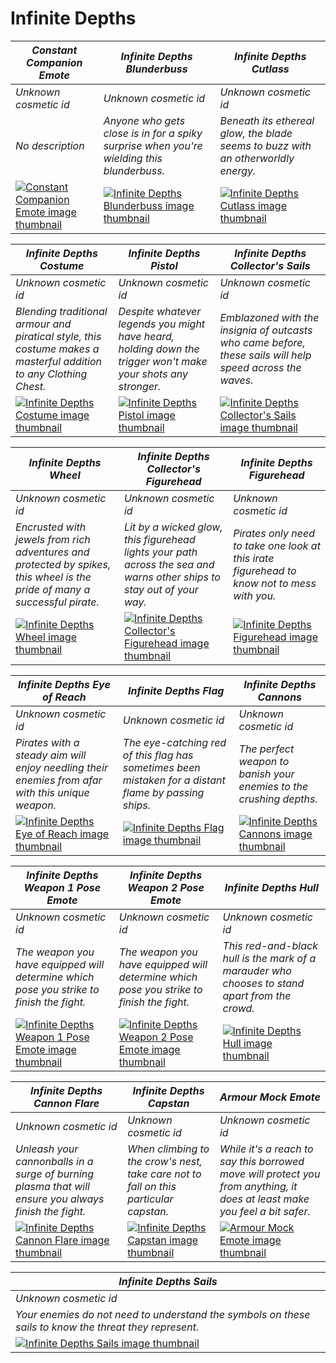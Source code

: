 # Infinite Depths

| *Constant Companion Emote* | *Infinite Depths Blunderbuss* | *Infinite Depths Cutlass* |
| -------------------------- | ----------------------------- | ------------------------- |
| *Unknown cosmetic id* | *Unknown cosmetic id* | *Unknown cosmetic id* |
| *No description* | *Anyone who gets close is in for a spiky surprise when you're wielding this blunderbuss.* | *Beneath its ethereal glow, the blade seems to buzz with an otherworldly energy.* |
| [![*Constant Companion Emote* image thumbnail](https://cdn.merciasquill.com/images/67035fed8ad30bf0035179c4)](https://seaofthieves.wiki.gg/wiki/Constant_Companion_Emote) | [![*Infinite Depths Blunderbuss* image thumbnail](https://cdn.merciasquill.com/images/67035fed8ad30bf0035179c4)](https://seaofthieves.wiki.gg/wiki/Infinite_Depths_Blunderbuss) | [![*Infinite Depths Cutlass* image thumbnail](https://cdn.merciasquill.com/images/67035fed8ad30bf0035179c4)](https://seaofthieves.wiki.gg/wiki/Infinite_Depths_Cutlass) |

| *Infinite Depths Costume* | *Infinite Depths Pistol* | *Infinite Depths Collector's Sails* |
| ------------------------- | ------------------------ | ----------------------------------- |
| *Unknown cosmetic id* | *Unknown cosmetic id* | *Unknown cosmetic id* |
| *Blending traditional armour and piratical style, this costume makes a masterful addition to any Clothing Chest.* | *Despite whatever legends you might have heard, holding down the trigger won't make your shots any stronger.* | *Emblazoned with the insignia of outcasts who came before, these sails will help speed across the waves.* |
| [![*Infinite Depths Costume* image thumbnail](https://cdn.merciasquill.com/images/67035fed8ad30bf0035179c4)](https://seaofthieves.wiki.gg/wiki/Infinite_Depths_Costume) | [![*Infinite Depths Pistol* image thumbnail](https://cdn.merciasquill.com/images/67035fed8ad30bf0035179c4)](https://seaofthieves.wiki.gg/wiki/Infinite_Depths_Pistol) | [![*Infinite Depths Collector's Sails* image thumbnail](https://cdn.merciasquill.com/images/67035fed8ad30bf0035179c4)](https://seaofthieves.wiki.gg/wiki/Infinite_Depths_Collector's_Sails) |

| *Infinite Depths Wheel* | *Infinite Depths Collector's Figurehead* | *Infinite Depths Figurehead* |
| ----------------------- | ---------------------------------------- | ---------------------------- |
| *Unknown cosmetic id* | *Unknown cosmetic id* | *Unknown cosmetic id* |
| *Encrusted with jewels from rich adventures and protected by spikes, this wheel is the pride of many a successful pirate.* | *Lit by a wicked glow, this figurehead lights your path across the sea and warns other ships to stay out of your way.* | *Pirates only need to take one look at this irate figurehead to know not to mess with you.* |
| [![*Infinite Depths Wheel* image thumbnail](https://cdn.merciasquill.com/images/67035fed8ad30bf0035179c4)](https://seaofthieves.wiki.gg/wiki/Infinite_Depths_Wheel) | [![*Infinite Depths Collector's Figurehead* image thumbnail](https://cdn.merciasquill.com/images/67035fed8ad30bf0035179c4)](https://seaofthieves.wiki.gg/wiki/Infinite_Depths_Collector's_Figurehead) | [![*Infinite Depths Figurehead* image thumbnail](https://cdn.merciasquill.com/images/67035fed8ad30bf0035179c4)](https://seaofthieves.wiki.gg/wiki/Infinite_Depths_Figurehead) |

| *Infinite Depths Eye of Reach* | *Infinite Depths Flag* | *Infinite Depths Cannons* |
| ------------------------------ | ---------------------- | ------------------------- |
| *Unknown cosmetic id* | *Unknown cosmetic id* | *Unknown cosmetic id* |
| *Pirates with a steady aim will enjoy needling their enemies from afar with this unique weapon.* | *The eye-catching red of this flag has sometimes been mistaken for a distant flame by passing ships.* | *The perfect weapon to banish your enemies to the crushing depths.* |
| [![*Infinite Depths Eye of Reach* image thumbnail](https://cdn.merciasquill.com/images/67035fed8ad30bf0035179c4)](https://seaofthieves.wiki.gg/wiki/Infinite_Depths_Eye_of_Reach) | [![*Infinite Depths Flag* image thumbnail](https://cdn.merciasquill.com/images/67035fed8ad30bf0035179c4)](https://seaofthieves.wiki.gg/wiki/Infinite_Depths_Flag) | [![*Infinite Depths Cannons* image thumbnail](https://cdn.merciasquill.com/images/67035fed8ad30bf0035179c4)](https://seaofthieves.wiki.gg/wiki/Infinite_Depths_Cannons) |

| *Infinite Depths Weapon 1 Pose Emote* | *Infinite Depths Weapon 2 Pose Emote* | *Infinite Depths Hull* |
| ------------------------------------- | ------------------------------------- | ---------------------- |
| *Unknown cosmetic id* | *Unknown cosmetic id* | *Unknown cosmetic id* |
| *The weapon you have equipped will determine which pose you strike to finish the fight.* | *The weapon you have equipped will determine which pose you strike to finish the fight.* | *This red-and-black hull is the mark of a marauder who chooses to stand apart from the crowd.* |
| [![*Infinite Depths Weapon 1 Pose Emote* image thumbnail](https://cdn.merciasquill.com/images/67035fed8ad30bf0035179c4)](https://seaofthieves.wiki.gg/wiki/Infinite_Depths_Weapon_1_Pose_Emote) | [![*Infinite Depths Weapon 2 Pose Emote* image thumbnail](https://cdn.merciasquill.com/images/67035fed8ad30bf0035179c4)](https://seaofthieves.wiki.gg/wiki/Infinite_Depths_Weapon_2_Pose_Emote) | [![*Infinite Depths Hull* image thumbnail](https://cdn.merciasquill.com/images/67035fed8ad30bf0035179c4)](https://seaofthieves.wiki.gg/wiki/Infinite_Depths_Hull) |

| *Infinite Depths Cannon Flare* | *Infinite Depths Capstan* | *Armour Mock Emote* |
| ------------------------------ | ------------------------- | ------------------- |
| *Unknown cosmetic id* | *Unknown cosmetic id* | *Unknown cosmetic id* |
| *Unleash your cannonballs in a surge of burning plasma that will ensure you always finish the fight.* | *When climbing to the crow's nest, take care not to fall on this particular capstan.* | *While it's a reach to say this borrowed move will protect you from anything, it does at least make you feel a bit safer.* |
| [![*Infinite Depths Cannon Flare* image thumbnail](https://cdn.merciasquill.com/images/67035fed8ad30bf0035179c4)](https://seaofthieves.wiki.gg/wiki/Infinite_Depths_Cannon_Flare) | [![*Infinite Depths Capstan* image thumbnail](https://cdn.merciasquill.com/images/67035fed8ad30bf0035179c4)](https://seaofthieves.wiki.gg/wiki/Infinite_Depths_Capstan) | [![*Armour Mock Emote* image thumbnail](https://cdn.merciasquill.com/images/67035fed8ad30bf0035179c4)](https://seaofthieves.wiki.gg/wiki/Armour_Mock_Emote) |

| *Infinite Depths Sails* |
| ----------------------- |
| *Unknown cosmetic id* |
| *Your enemies do not need to understand the symbols on these sails to know the threat they represent.* |
| [![*Infinite Depths Sails* image thumbnail](https://cdn.merciasquill.com/images/67035fed8ad30bf0035179c4)](https://seaofthieves.wiki.gg/wiki/Infinite_Depths_Sails) |
